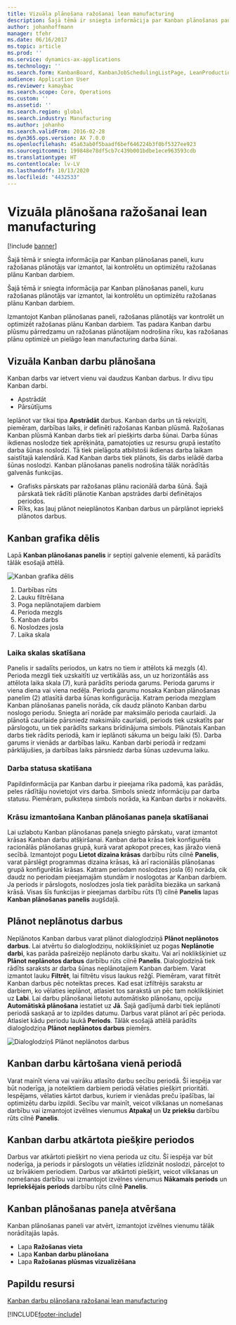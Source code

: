 ```yaml
---
title: Vizuāla plānošana ražošanai lean manufacturing
description: Šajā tēmā ir sniegta informācija par Kanban plānošanas paneli, kuru ražošanas plānotājs var izmantot, lai kontrolētu un optimizētu ražošanas plānu Kanban darbiem.
author: johanhoffmann
manager: tfehr
ms.date: 06/16/2017
ms.topic: article
ms.prod: ''
ms.service: dynamics-ax-applications
ms.technology: ''
ms.search.form: KanbanBoard, KanbanJobSchedulingListPage, LeanProductionFlowVisualization, KanbanBoardUnplannedJobs
audience: Application User
ms.reviewer: kamaybac
ms.search.scope: Core, Operations
ms.custom: ''
ms.assetid: ''
ms.search.region: global
ms.search.industry: Manufacturing
ms.author: johanho
ms.search.validFrom: 2016-02-28
ms.dyn365.ops.version: AX 7.0.0
ms.openlocfilehash: 45a63ab0f5baadf6bef646224b3f0bf5327ee923
ms.sourcegitcommit: 199848e78df5cb7c439b001bdbe1ece963593cdb
ms.translationtype: HT
ms.contentlocale: lv-LV
ms.lasthandoff: 10/13/2020
ms.locfileid: "4432533"
---
```

# <a name="visual-scheduling-for-lean-manufacturing"></a>Vizuāla plānošana ražošanai lean manufacturing

[!include [banner](../includes/banner.md)]

Šajā tēmā ir sniegta informācija par Kanban plānošanas paneli, kuru ražošanas plānotājs var izmantot, lai kontrolētu un optimizētu ražošanas plānu Kanban darbiem.

Šajā tēmā ir sniegta informācija par Kanban plānošanas paneli, kuru ražošanas plānotājs var izmantot, lai kontrolētu un optimizētu ražošanas plānu Kanban darbiem.

Izmantojot Kanban plānošanas paneli, ražošanas plānotājs var kontrolēt un optimizēt ražošanas plānu Kanban darbiem. Tas padara Kanban darbu plūsmu pārredzamu un ražošanas plānotājam nodrošina rīku, kas ražošanas plānu optimizē un pielāgo lean manufacturing darba šūnai.

## <a name="visual-scheduling-of-kanban-jobs"></a>Vizuāla Kanban darbu plānošana
Kanban darbs var ietvert vienu vai daudzus Kanban darbus. Ir divu tipu Kanban darbi.

-   Apstrādāt
-   Pārsūtījums

Ieplānot var tikai tipa **Apstrādāt** darbus. Kanban darbs un tā rekvizīti, piemēram, darbības laiks, ir definēti ražošanas Kanban plūsmā. Ražošanas Kanban plūsmā Kanban darbs tiek arī piešķirts darba šūnai. Darba šūnas ikdienas noslodze tiek aprēķināta, pamatojoties uz resursu grupā iestatīto darba šūnas noslodzi. Tā tiek pielāgota atbilstoši ikdienas darba laikam saistītajā kalendārā. Kad Kanban darbs tiek plānots, šis darbs ielādē darba šūnas noslodzi. Kanban plānošanas panelis nodrošina tālāk norādītās galvenās funkcijas.

-   Grafisks pārskats par ražošanas plānu racionālā darba šūnā. Šajā pārskatā tiek rādīti plānotie Kanban apstrādes darbi definētajos periodos.
-   Rīks, kas ļauj plānot neieplānotos Kanban darbus un pārplānot iepriekš plānotos darbus.

## <a name="kanban-schedule-board"></a>Kanban grafika dēlis
Lapā **Kanban plānošanas panelis** ir septiņi galvenie elementi, kā parādīts tālāk esošajā attēlā. 

![Kanban grafika dēlis](./media/kanban-schedule-board-1024x554.png)
1.  Darbības rūts
2.  Lauku filtrēšana
3.  Poga neplānotajiem darbiem
4.  Perioda mezgls
5.  Kanban darbs
6.  Noslodzes josla
7.  Laika skala

### <a name="view-the-time-scale"></a>Laika skalas skatīšana

Panelis ir sadalīts periodos, un katrs no tiem ir attēlots kā mezgls (4). Perioda mezgli tiek uzskaitīti uz vertikālās ass, un uz horizontālās ass attēlota laika skala (7), kurā parādīts perioda garums. Perioda garums ir viena diena vai viena nedēļa. Perioda garumu nosaka Kanban plānošanas panelim (2) atlasītā darba šūnas konfigurācija. Katram perioda mezglam Kanban plānošanas panelis norāda, cik daudz plānoto Kanban darbu noslogo periodu. Sniegta arī norāde par maksimālo perioda caurlaidi. Ja plānotā caurlaide pārsniedz maksimālo caurlaidi, periods tiek uzskatīts par pārslogotu, un tiek parādīts sarkans brīdinājuma simbols. Plānotais Kanban darbs tiek rādīts periodā, kam ir ieplānoti sākuma un beigu laiki (5). Darba garums ir vienāds ar darbības laiku. Kanban darbi periodā ir redzami pārklājušies, ja darbības laiks pārsniedz darba šūnas uzdevuma laiku.

### <a name="view-job-status"></a>Darba statusa skatīšana

Papildinformācija par Kanban darbu ir pieejama rīka padomā, kas parādās, peles rādītāju novietojot virs darba. Simbols sniedz informāciju par darba statusu. Piemēram, pulksteņa simbols norāda, ka Kanban darbs ir nokavēts.

### <a name="use-colors-to-view-the-kanban-schedule-board"></a>Krāsu izmantošana Kanban plānošanas paneļa skatīšanai

Lai uzlabotu Kanban plānošanas paneļa sniegto pārskatu, varat izmantot krāsas Kanban darbu atšķiršanai. Kanban darba krāsa tiek konfigurēta racionālās plānošanas grupā, kurā varat apkopot preces, kas jāražo vienā secībā. Izmantojot pogu **Lietot dizaina krāsas** darbību rūts cilnē **Panelis**, varat pārslēgt programmas dizaina krāsas, kā arī racionālās plānošanas grupā konfigurētās krāsas. Katram periodam noslodzes josla (6) norāda, cik daudz no periodam pieejamajām stundām ir noslogotas ar Kanban darbiem. Ja periods ir pārslogots, noslodzes josla tiek parādīta biezāka un sarkanā krāsā. Visas šīs funkcijas ir pieejamas darbību rūts (1) cilnē **Panelis** lapas **Kanban plānošanas panelis** augšdaļā.

## <a name="plan-unplanned-jobs"></a>Plānot neplānotus darbus
Neplānotos Kanban darbus varat plānot dialoglodziņā **Plānot neplānotos darbus**. Lai atvērtu šo dialoglodziņu, noklikšķiniet uz pogas **Neplānotie darbi**, kas parāda pašreizējo neplānoto darbu skaitu. Vai arī noklikšķiniet uz **Plānot neplānotos darbus** darbību rūts cilnē **Panelis**. Dialoglodziņā tiek rādīts saraksts ar darba šūnas neplānotajiem Kanban darbiem. Varat izmantot lauku **Filtrēt**, lai filtrētu visus laukus režģī. Piemēram, varat filtrēt Kanban darbus pēc noteiktas preces. Kad esat izfiltrējis sarakstu ar darbiem, ko vēlaties ieplānot, atlasiet tos sarakstā un pēc tam noklikšķiniet uz **Labi**. Lai darbu plānošanai lietotu automātisko plānošanu, opciju **Automātiskā plānošana** iestatiet uz **Jā**. Šajā gadījumā darbi tiek ieplānoti periodā saskaņā ar to izpildes datumu. Darbus varat plānot arī pēc perioda. Atlasiet kādu periodu laukā **Periods**. Tālāk esošajā attēlā parādīts dialoglodziņa **Plānot neplānotos darbus** piemērs. 

![Dialoglodziņš Plānot neplānotos darbus](./media/plan-unplanned-jobs-1024x564.png)

## <a name="sequence-kanban-jobs-within-the-same-period"></a>Kanban darbu kārtošana vienā periodā
Varat mainīt viena vai vairāku atlasīto darbu secību periodā. Šī iespēja var būt noderīga, ja noteiktiem darbiem periodā vēlaties piešķirt prioritāti. Iespējams, vēlaties kārtot darbus, kuriem ir vienādas preču īpašības, lai optimizētu darbu izpildi. Secību var mainīt, veicot vilkšanas un nomešanas darbību vai izmantojot izvēlnes vienumus **Atpakaļ** un **Uz priekšu** darbību rūts cilnē **Panelis**.

## <a name="reassign-kanban-jobs-across-periods"></a>Kanban darbu atkārtota piešķire periodos
Darbus var atkārtoti piešķirt no viena perioda uz citu. Šī iespēja var būt noderīga, ja periods ir pārslogots un vēlaties izlīdzināt noslodzi, pārceļot to uz brīvākiem periodiem. Darbus var atkārtoti piešķirt, veicot vilkšanas un nomešanas darbību vai izmantojot izvēlnes vienumus **Nākamais periods** un **Iepriekšējais periods** darbību rūts cilnē **Panelis**.

## <a name="open-the-kanban-schedule-board"></a>Kanban plānošanas paneļa atvēršana
Kanban plānošanas paneli var atvērt, izmantojot izvēlnes vienumu tālāk norādītajās lapās.

-   Lapa **Ražošanas vieta**
-   Lapa **Kanban darbu plānošana**
-   Lapa **Ražošanas plūsmas vizualizēšana**


<a name="additional-resources"></a>Papildu resursi
--------

[Kanban darbu plānošana ražošanai lean manufacturing](lean-manufacturing-kanban-job-scheduling.md)



[!INCLUDE[footer-include](../../includes/footer-banner.md)]